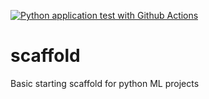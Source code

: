 [![Python application test with Github Actions](https://github.com/flaboss/scaffold/actions/workflows/main.yml/badge.svg)](https://github.com/flaboss/scaffold/actions/workflows/main.yml)

# scaffold
Basic starting scaffold for python ML projects
